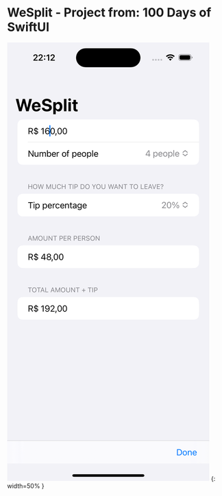 # WeSplit - Project from: 100 Days of SwiftUI

<!-- ![alt text](https://github.com/adaltopicotti/WeSplit/blob/main/screenshot/Screen1.png?raw=true) -->

![screen app](https://github.com/adaltopicotti/WeSplit/blob/main/screenshot/Screen1.png?raw=true) {: width=50% }
